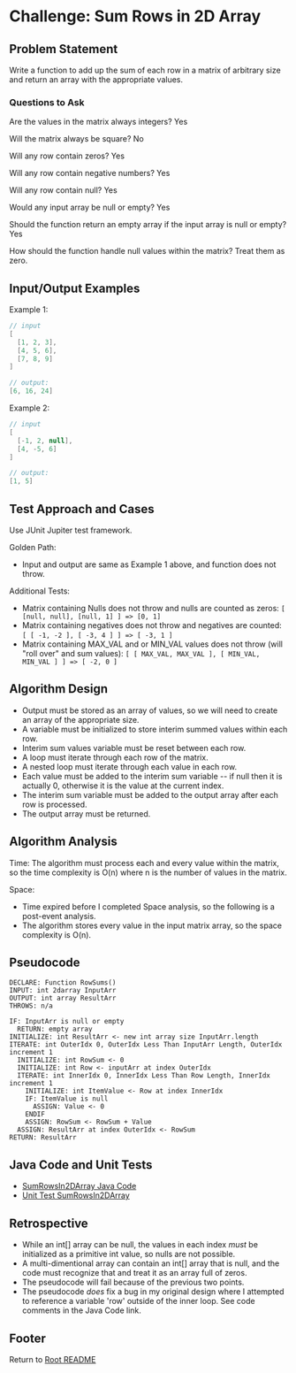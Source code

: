 # Challenge: Sum Rows in 2D Array

## Problem Statement

Write a function to add up the sum of each row in a matrix of arbitrary size and return an array with the appropriate values.

### Questions to Ask

Are the values in the matrix always integers? Yes

Will the matrix always be square? No

Will any row contain zeros? Yes

Will any row contain negative numbers? Yes

Will any row contain null? Yes

Would any input array be null or empty? Yes

Should the function return an empty array if the input array is null or empty? Yes

How should the function handle null values within the matrix? Treat them as zero.

## Input/Output Examples

Example 1:

```java
// input
[
  [1, 2, 3],
  [4, 5, 6],
  [7, 8, 9]
]
```

```java
// output:
[6, 16, 24]
```

Example 2:

```java
// input
[
  [-1, 2, null],
  [4, -5, 6]
]
```

```java
// output:
[1, 5]
```

## Test Approach and Cases

Use JUnit Jupiter test framework.

Golden Path:

- Input and output are same as Example 1 above, and function does not throw.

Additional Tests:

- Matrix containing Nulls does not throw and nulls are counted as zeros: `[ [null, null], [null, 1] ] => [0, 1]`
- Matrix containing negatives does not throw and negatives are counted: `[ [ -1, -2 ], [ -3, 4 ] ] => [ -3, 1 ]`
- Matrix containing MAX_VAL and or MIN_VAL values does not throw (will "roll over" and sum values): `[ [ MAX_VAL, MAX_VAL ], [ MIN_VAL, MIN_VAL ] ] => [ -2, 0 ]`

## Algorithm Design

- Output must be stored as an array of values, so we will need to create an array of the appropriate size.
- A variable must be initialized to store interim summed values within each row.
- Interim sum values variable must be reset between each row.
- A loop must iterate through each row of the matrix.
- A nested loop must iterate through each value in each row.
- Each value must be added to the interim sum variable -- if null then it is actually 0, otherwise it is the value at the current index.
- The interim sum variable must be added to the output array after each row is processed.
- The output array must be returned.

## Algorithm Analysis

Time: The algorithm must process each and every value within the matrix, so the time complexity is O(n) where n is the number of values in the matrix.

Space:

- Time expired before I completed Space analysis, so the following is a post-event analysis.
- The algorithm stores every value in the input matrix array, so the space complexity is O(n).

## Pseudocode

```text
DECLARE: Function RowSums()
INPUT: int 2darray InputArr
OUTPUT: int array ResultArr
THROWS: n/a

IF: InputArr is null or empty
  RETURN: empty array
INITIALIZE: int ResultArr <- new int array size InputArr.length
ITERATE: int OuterIdx 0, OuterIdx Less Than InputArr Length, OuterIdx increment 1
  INITIALIZE: int RowSum <- 0
  INITIALIZE: int Row <- inputArr at index OuterIdx
  ITERATE: int InnerIdx 0, InnerIdx Less Than Row Length, InnerIdx increment 1
    INITIALIZE: int ItemValue <- Row at index InnerIdx
    IF: ItemValue is null
      ASSIGN: Value <- 0
    ENDIF
    ASSIGN: RowSum <- RowSum + Value
  ASSIGN: ResultArr at index OuterIdx <- RowSum
RETURN: ResultArr
```

## Java Code and Unit Tests

- [SumRowsIn2DArray Java Code](..\lib\src\main\java\myJava\code\challenges\SumRowsIn2DArray.java)
- [Unit Test SumRowsIn2DArray](..\lib\src\test\java\myJava\code\challenges\SumRowsIn2DArrayTest.java)

## Retrospective

- While an int[] array can be null, the values in each index _must_ be initialized as a primitive int value, so nulls are not possible.
- A multi-dimentional array can contain an int[] array that is null, and the code must recognize that and treat it as an array full of zeros.
- The pseudocode will fail because of the previous two points.
- The pseudocode _does_ fix a bug in my original design where I attempted to reference a variable 'row' outside of the inner loop. See code comments in the Java Code link.

## Footer

Return to [Root README](../README.md)
